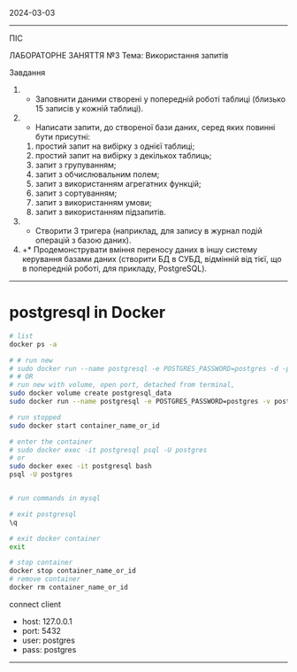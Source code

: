 2024-03-03

- - -

ПІС 

ЛАБОРАТОРНЕ ЗАНЯТТЯ №3
Тема: Використання запитів

Завдання

1. + Заповнити даними створені у попередній роботі таблиці (близько 15 записів у кожній таблиці).
2. + Написати запити, до створеної бази даних, серед яких повинні бути присутні:
    1. простий запит на вибірку з однієї таблиці;
    2. простий запит на вибірку з декількох таблиць;
    3. запит з групуванням;
    4. запит з обчислювальним полем;
    5. запит з використанням агрегатних функцій;
    6. запит з сортуванням;
    7. запит з використанням умови;
    8. запит з використанням підзапитів.
3. + Створити 3 тригера (наприклад, для запису в журнал подій операцій з базою даних).
4. +* Продемонструвати вміння переносу даних в іншу систему керування базами даних (cтворити БД в СУБД, відмінній від тієї, що в попередній роботі, для прикладу, PostgreSQL).
- - -


# postgresql in Docker

```bash
# list
docker ps -a

# # run new
# sudo docker run --name postgresql -e POSTGRES_PASSWORD=postgres -d -p 5432:5432 postgres:latest
# # OR
# run new with volume, open port, detached from terminal, 
sudo docker volume create postgresql_data
sudo docker run --name postgresql -e POSTGRES_PASSWORD=postgres -v postgresql_data:/var/lib/postgresql/data -d -p 5432:5432  postgres:latest

# run stopped
sudo docker start container_name_or_id

# enter the container 
# sudo docker exec -it postgresql psql -U postgres
# or
sudo docker exec -it postgresql bash
psql -U postgres


# run commands in mysql

# exit postgresql
\q

# exit docker container
exit

# stop container
docker stop container_name_or_id
# remove container
docker rm container_name_or_id
```

connect client

- host: 127.0.0.1
- port: 5432
- user: postgres
- pass: postgres

- - -